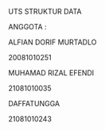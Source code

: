 UTS STRUKTUR DATA

ANGGOTA :

ALFIAN DORIF MURTADLO 

20081010251

MUHAMAD RIZAL EFENDI

21081010035

DAFFATUNGGA

21081010243 
